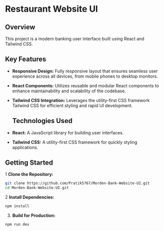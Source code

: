 # Restaurant Website UI

## Overview

This project is a modern banking user interface built using React and Tailwind CSS.

## Key Features

- **Responsive Design:** Fully responsive layout that ensures seamless user experience across all devices, from mobile phones to desktop monitors.
- **React Components:** Utilizes reusable and modular React components to enhance maintainability and scalability of the codebase.
- **Tailwind CSS Integration:** Leverages the utility-first CSS framework Tailwind CSS for efficient styling and rapid UI development.

  ## Technologies Used

- **React:** A JavaScript library for building user interfaces.
- **Tailwind CSS:** A utility-first CSS framework for quickly styling applications.

## Getting Started

1 **Clone the Repository:**
   ```bash
   git clone https://github.com/Pratik5767/Morden-Bank-Website-UI.git
   cd Morden-Bank-Website-UI.git
  ```

2 **Install Dependencies:**
```bash
npm install
```

3. **Build for Production:**
```bash
npm run dev
```
